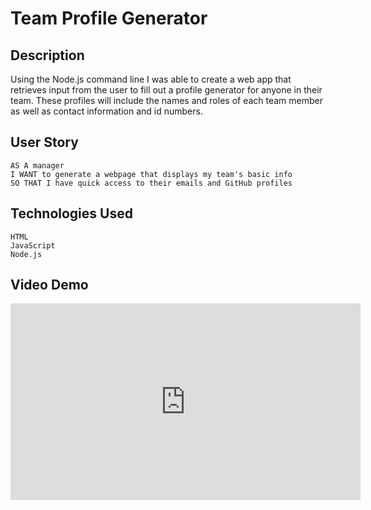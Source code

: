 # Team Profile Generator

## Description
Using the Node.js command line I was able to create a web app that retrieves input from the user to fill out a profile generator for anyone in their team. These profiles will include the names and roles of each team member as well as contact information and id numbers.

## User Story

```
AS A manager
I WANT to generate a webpage that displays my team's basic info
SO THAT I have quick access to their emails and GitHub profiles
```

## Technologies Used
```
HTML
JavaScript
Node.js
```

## Video Demo
<iframe width="560" height="315" src="https://www.youtube.com/embed/dNNzgPXHgZE" title="YouTube video player" frameborder="0" allow="accelerometer; autoplay; clipboard-write; encrypted-media; gyroscope; picture-in-picture" allowfullscreen></iframe>
